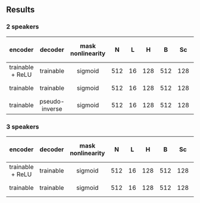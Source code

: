 ## Results
### 2 speakers
| encoder | decoder | mask nonlinearity | N | L | H | B | Sc | P | X | R | causal | optimizer | lr | SI-SDRi [dB] | SDRi [dB] | PESQ |
| :---: | :---: | :---: | :---: | :---: | :---: | :---: | :---: | :---: | :---: | :---: | :---: | :---: | :---: | :---: | :---: | :---: |
| trainable + ReLU | trainable | sigmoid | 512 | 16 | 128 | 512 | 128 | 3 | 8 | 3 | False | adam | 1e-3 | 15.5 | 15.8 | 3.27 |
| trainable | trainable | sigmoid | 512 | 16 | 128 | 512 | 128 | 3 | 8 | 3 | False | adam | 1e-3 | 15.1 | 15.4 | 3.20 |
| trainable | pseudo-inverse | sigmoid | 512 | 16 | 128 | 512 | 128 | 3 | 8 | 3 | False | adam | 1e-3 | 14.9 | 15.1 | 3.16 |

### 3 speakers
| encoder | decoder | mask nonlinearity | N | L | H | B | Sc | P | X | R | causal | optimizer | lr | SI-SDRi [dB] | SDRi [dB] | PESQ |
| :---: | :---: | :---: | :---: | :---: | :---: | :---: | :---: | :---: | :---: | :---: | :---: | :---: | :---: | :---: | :---: | :---: |
| trainable + ReLU | trainable | sigmoid | 512 | 16 | 128 | 512 | 128 | 3 | 8 | 3 | False | adam | 1e-3 | 11.3 | 11.7 | 1.88 |
| trainable | trainable | sigmoid | 512 | 16 | 128 | 512 | 128 | 3 | 8 | 3 | False | adam | 1e-3 | 11.2 | 11.6 | 1.86 |
